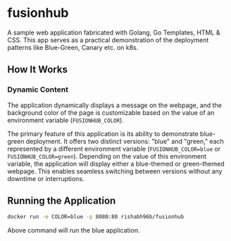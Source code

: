# fusionhub
A sample web application fabricated with Golang, Go Templates, HTML &amp; CSS. This app serves as a practical demonstration of the deployment patterns like Blue-Green, Canary etc. on k8s.

## How It Works

### Dynamic Content

The application dynamically displays a message on the webpage, and the background color of the page is customizable based on the value of an environment variable (`FUSIONHUB_COLOR`).


The primary feature of this application is its ability to demonstrate blue-green deployment. It offers two distinct versions: "blue" and "green," each represented by a different environment variable (`FUSIONHUB_COLOR=blue` or `FUSIONHUB_COLOR=green`). Depending on the value of this environment variable, the application will display either a blue-themed or green-themed webpage. This enables seamless switching between versions without any downtime or interruptions.

## Running the Application
```bash
docker run -e COLOR=blue -p 8080:80 rishabh96b/fusionhub
```
Above command will run the blue application.


